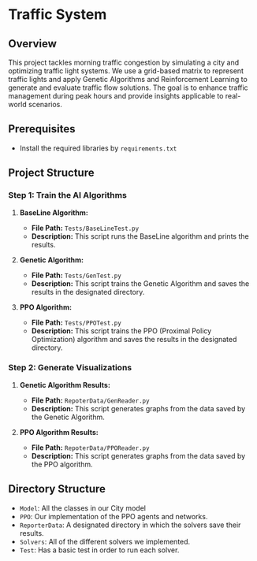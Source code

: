 
# Traffic System

## Overview
This project tackles morning traffic congestion by simulating a city and optimizing traffic light systems. We use a grid-based matrix to represent traffic lights and apply Genetic Algorithms and Reinforcement Learning to generate and evaluate traffic flow solutions. The goal is to enhance traffic management during peak hours and provide insights applicable to real-world scenarios.

## Prerequisites
- Install the required libraries by `requirements.txt`

## Project Structure

### Step 1: Train the AI Algorithms

1. **BaseLine Algorithm:**
    - **File Path:** `Tests/BaseLineTest.py`
    - **Description:** This script runs the BaseLine algorithm and prints the results.

2. **Genetic Algorithm:**
    - **File Path:** `Tests/GenTest.py`
    - **Description:** This script trains the Genetic Algorithm and saves the results in the designated directory.

3. **PPO Algorithm:**
    - **File Path:** `Tests/PPOTest.py`
    - **Description:** This script trains the PPO (Proximal Policy Optimization) algorithm and saves the results in the designated directory.

### Step 2: Generate Visualizations

1. **Genetic Algorithm Results:**
    - **File Path:** `RepoterData/GenReader.py`
    - **Description:** This script generates graphs from the data saved by the Genetic Algorithm.

2. **PPO Algorithm Results:**
    - **File Path:** `RepoterData/PPOReader.py`
    - **Description:** This script generates graphs from the data saved by the PPO algorithm.

## Directory Structure
- `Model`: All the classes in our City model
- `PPO`: Our implementation of the PPO agents and networks.
- `ReporterData`: A designated directory in which the solvers save their results.
- `Solvers`: All of the different solvers we implemented.
- `Test`: Has a basic test in order to run each solver.
